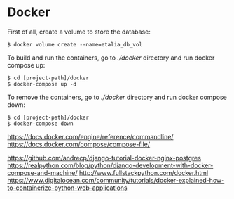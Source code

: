Docker
======

First of all, create a volume to store the database:

    $ docker volume create --name=etalia_db_vol

To build and run the containers, go to _./docker_ directory and run docker compose up:

    $ cd [project-path]/docker
    $ docker-compose up -d

To remove the containers, go to _./docker_ directory and run docker compose down:

    $ cd [project-path]/docker
    $ docker-compose down


https://docs.docker.com/engine/reference/commandline/
https://docs.docker.com/compose/compose-file/

https://github.com/andrecp/django-tutorial-docker-nginx-postgres
https://realpython.com/blog/python/django-development-with-docker-compose-and-machine/
http://www.fullstackpython.com/docker.html
https://www.digitalocean.com/community/tutorials/docker-explained-how-to-containerize-python-web-applications

